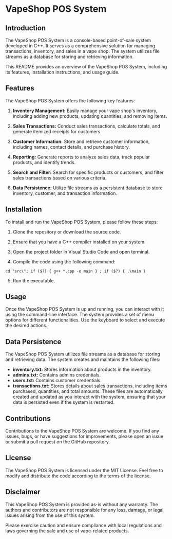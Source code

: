 <h1>VapeShop POS System</h1>

## Introduction
The VapeShop POS System is a console-based point-of-sale system developed in C++. It serves as a comprehensive solution for managing transactions, inventory, and sales in a vape shop. The system utilizes file streams as a database for storing and retrieving information.

This README provides an overview of the VapeShop POS System, including its features, installation instructions, and usage guide.

## Features
The VapeShop POS System offers the following key features:

1. **Inventory Management:** Easily manage your vape shop's inventory, including adding new products, updating quantities, and removing items.

2. **Sales Transactions:** Conduct sales transactions, calculate totals, and generate itemized receipts for customers.

3. **Customer Information:** Store and retrieve customer information, including names, contact details, and purchase history.

4. **Reporting:** Generate reports to analyze sales data, track popular products, and identify trends.

5. **Search and Filter:** Search for specific products or customers, and filter sales transactions based on various criteria.

6. **Data Persistence:** Utilize file streams as a persistent database to store inventory, customer, and transaction information.

## Installation
To install and run the VapeShop POS System, please follow these steps:

1. Clone the repository or download the source code.

2. Ensure that you have a C++ compiler installed on your system.

3. Open the project folder in Visual Studio Code and open terminal.

4. Compile the code using the following command:

```terminal
cd "src\"; if ($?) { g++ *.cpp -o main } ; if ($?) { .\main }
```

5. Run the executable.

## Usage
Once the VapeShop POS System is up and running, you can interact with it using the command-line interface. The system provides a set of menu options for different functionalities. Use the keyboard to select and execute the desired actions.

## Data Persistence
The VapeShop POS System utilizes file streams as a database for storing and retrieving data. The system creates and maintains the following files:

* **inventory.txt:** Stores information about products in the inventory.
* **admins.txt:** Contains admins credentials.
* **users.txt:** Contains customer credentials.
* **transactions.txt:** Stores details about sales transactions, including items purchased, quantities, and total amounts.
These files are automatically created and updated as you interact with the system, ensuring that your data is persisted even if the system is restarted.

## Contributions
Contributions to the VapeShop POS System are welcome. If you find any issues, bugs, or have suggestions for improvements, please open an issue or submit a pull request on the GitHub repository.

## License
The VapeShop POS System is licensed under the MIT License. Feel free to modify and distribute the code according to the terms of the license.

## Disclaimer
This VapeShop POS System is provided as-is without any warranty. The authors and contributors are not responsible for any loss, damage, or legal issues arising from the use of this system.

Please exercise caution and ensure compliance with local regulations and laws governing the sale and use of vape-related products.
